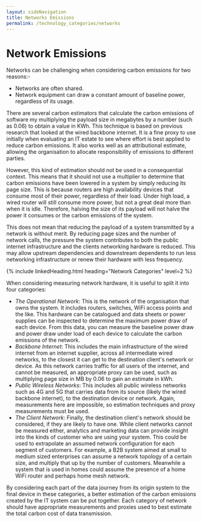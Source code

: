 ```yaml
---
layout: sideNavigation
title: Networks Emissions
permalink: /technology_categories/networks
---
```

# Network Emissions
Networks can be challenging when considering carbon emissions for two reasons:-
- Networks are often shared.
- Network equipment can draw a constant amount of baseline power, regardless of its usage.

There are several carbon estimators that calculate the carbon emissions of software my multiplying the payload size in megabytes by a number (such as 0.06) to obtain a value in KWh. This technique is based on previous research that looked at the wired backbone internet. It is a fine proxy to use initially when evaluating an IT estate to see where effort is best applied to reduce carbon emissions. It also works well as an attributional estimate, allowing the organisation to allocate responsibility of emissions to different parties.

However, this kind of estimation should not be used in a consequential context. This means that it should not use a multiplier to determine that carbon emissions have been lowered in a system by simply reducing its page size. This is because routers are high availability devices that consume most of their power, regardless of their load. Under high load, a wired router will still consume more power, but not a great deal more than when it is idle. Therefore, halving the size of its payload will not halve the power it consumes or the carbon emissions of the system.

This does not mean that reducing the payload of a system transmitted by a network is without merit. By reducing page sizes and the number of network calls, the pressure the system contributes to both the public internet infrastructure and the clients networking hardware is reduced. This may allow upstream dependencies and downstream dependents to run less networking infrastructure or renew their hardware with less frequency.

{% include linkedHeading.html heading="Network Categories" level=2 %}

When considering measuring network hardware, it is useful to split it into four categories:
- _The Operational Network_: This is the network of the organisation that owns the system. It includes routers, switches, WiFi access points and the like. This hardware can be catalogued and data sheets or power supplies can be inspected to determine the maximum power draw of each device. From this data, you can measure the baseline power draw and power draw under load of each device to calculate the carbon emissions of the network.
- _Backbone Internet_: This includes the main infrastructure of the wired internet from an internet supplier, across all intermediate wired networks, to the closest it can get to the destination client's network or device. As this network carries traffic for all users of the internet, and cannot be measured,  an appropriate proxy can be used, such as multiplying page size in MB by 0.06 to gain an estimate in kWh.
- _Public Wireless Networks_: This includes all public wireless networks such as 4G and 5G that carries data from its source (likely the wired backbone internet), to the destination device or network. Again, measurements here are impossible, so estimation techniques and proxy measurements must be used.
- _The Client Network_: Finally, the destination client's network should be considered, if they are likely to have one. While client networks cannot be measured either, analytics and marketing data can provide insight into the kinds of customer who are using your system. This could be used to extrapolate an assumed network configuration for each segment of customers. For example, a B2B system aimed at small to medium sized enterprises can assume a network topology of a certain size, and multiply that up by the number of customers. Meanwhile a system that is used in homes could assume the presence of a home WiFi router and perhaps home mesh network.

By considering each part of the data journey from its origin system to the final device in these categories, a better estimation of the carbon emissions created by the IT system can be put together. Each category of network should have appropriate measurements and proxies used to best estimate the total carbon cost of data transmission.